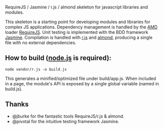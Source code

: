 RequireJS / Jasmine / r.js / almond skeleton for javascript libraries and modules.

This skeleton is a starting point for developing modules and libraries for complex JS applications.
Dependency management is handled by the [AMD](https://github.com/amdjs/amdjs-api/wiki/AMD) loader [RequireJS](https://github.com/jrburke/requirejs).  Unit testing is implemented
with the BDD framework [Jasmine](https://github.com/pivotal/jasmine).  Compilation is handled with [r.js](https://github.com/jrburke/r.js) and [almond](https://github.com/jrburke/almond), producing a single
file with no external dependencies. 

## How to build ([node.js](http://nodejs.org/) is required):

```console
node vendor/r.js -o build.js
```
This generates a minified/optimized file under build/app.js.  When included in a page, the module's
API is exposed by a single global variable (named in build.js).

## Thanks

- @jburke for the fantastic tools RequireJS/r.js & almond.
- @pivotal for the intuitive testing framework Jasmine.